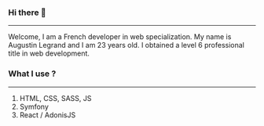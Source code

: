 ### Hi there 👋
---------------
Welcome, I am a French developer in web specialization. My name is Augustin Legrand and I am 23 years old. I obtained a level 6 professional title in web development.

### What I use ?
----------------

1. HTML, CSS, SASS, JS
2. Symfony
3. React / AdonisJS

<!--
**AugustinLegrand/AugustinLegrand** is a ✨ _special_ ✨ repository because its `README.md` (this file) appears on your GitHub profile.

Here are some ideas to get you started:

- 🔭 I’m currently working on ...
- 🌱 I’m currently learning ...
- 👯 I’m looking to collaborate on ...
- 🤔 I’m looking for help with ...
- 💬 Ask me about ...
- 📫 How to reach me: ...
- 😄 Pronouns: ...
- ⚡ Fun fact: ...
-->
